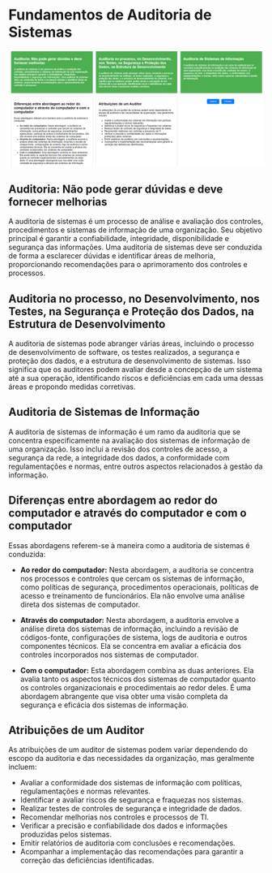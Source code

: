 # Fundamentos de Auditoria de Sistemas

![Fundamentos de Auditoria de Sistemas](ScreenchotFundamentosDeAuditoriaDeSistemas.png)

## Auditoria: Não pode gerar dúvidas e deve fornecer melhorias
A auditoria de sistemas é um processo de análise e avaliação dos controles, procedimentos e sistemas de informação de uma organização. Seu objetivo principal é garantir a confiabilidade, integridade, disponibilidade e segurança das informações. Uma auditoria de sistemas deve ser conduzida de forma a esclarecer dúvidas e identificar áreas de melhoria, proporcionando recomendações para o aprimoramento dos controles e processos.

## Auditoria no processo, no Desenvolvimento, nos Testes, na Segurança e Proteção dos Dados, na Estrutura de Desenvolvimento
A auditoria de sistemas pode abranger várias áreas, incluindo o processo de desenvolvimento de software, os testes realizados, a segurança e proteção dos dados, e a estrutura de desenvolvimento de sistemas. Isso significa que os auditores podem avaliar desde a concepção de um sistema até a sua operação, identificando riscos e deficiências em cada uma dessas áreas e propondo medidas corretivas.

## Auditoria de Sistemas de Informação
A auditoria de sistemas de informação é um ramo da auditoria que se concentra especificamente na avaliação dos sistemas de informação de uma organização. Isso inclui a revisão dos controles de acesso, a segurança da rede, a integridade dos dados, a conformidade com regulamentações e normas, entre outros aspectos relacionados à gestão da informação.

## Diferenças entre abordagem ao redor do computador e através do computador e com o computador
Essas abordagens referem-se à maneira como a auditoria de sistemas é conduzida:

- **Ao redor do computador:** Nesta abordagem, a auditoria se concentra nos processos e controles que cercam os sistemas de informação, como políticas de segurança, procedimentos operacionais, políticas de acesso e treinamento de funcionários. Ela não envolve uma análise direta dos sistemas de computador.

- **Através do computador:** Nesta abordagem, a auditoria envolve a análise direta dos sistemas de informação, incluindo a revisão de códigos-fonte, configurações de sistema, logs de auditoria e outros componentes técnicos. Ela se concentra em avaliar a eficácia dos controles incorporados nos sistemas de computador.

- **Com o computador:** Esta abordagem combina as duas anteriores. Ela avalia tanto os aspectos técnicos dos sistemas de computador quanto os controles organizacionais e procedimentais ao redor deles. É uma abordagem abrangente que visa obter uma visão completa da segurança e eficácia dos sistemas de informação.

## Atribuições de um Auditor
As atribuições de um auditor de sistemas podem variar dependendo do escopo da auditoria e das necessidades da organização, mas geralmente incluem:

- Avaliar a conformidade dos sistemas de informação com políticas, regulamentações e normas relevantes.
- Identificar e avaliar riscos de segurança e fraquezas nos sistemas.
- Realizar testes de controles de segurança e integridade de dados.
- Recomendar melhorias nos controles e processos de TI.
- Verificar a precisão e confiabilidade dos dados e informações produzidas pelos sistemas.
- Emitir relatórios de auditoria com conclusões e recomendações.
- Acompanhar a implementação das recomendações para garantir a correção das deficiências identificadas.
